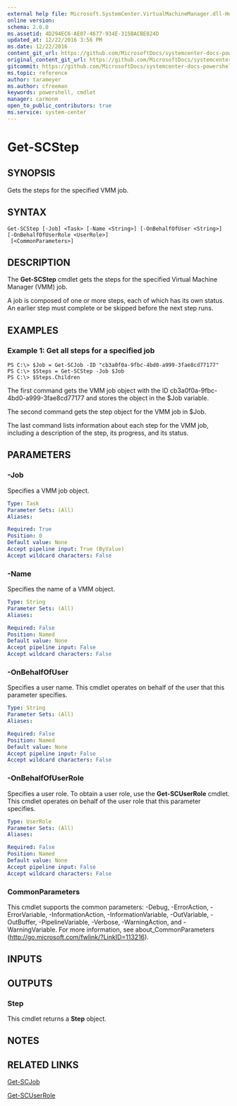 ```yaml
---
external help file: Microsoft.SystemCenter.VirtualMachineManager.dll-Help.xml
online version: 
schema: 2.0.0
ms.assetid: 4D294EC6-AE07-4677-934E-315BACBE824D
updated_at: 12/22/2016 3:56 PM
ms.date: 12/22/2016
content_git_url: https://github.com/MicrosoftDocs/systemcenter-docs-powershell/blob/master/systemcenter-cmdlets/SystemCenter2016/VirtualMachineManager/vlatest/Get-SCStep.md
original_content_git_url: https://github.com/MicrosoftDocs/systemcenter-docs-powershell/blob/master/systemcenter-cmdlets/SystemCenter2016/VirtualMachineManager/vlatest/Get-SCStep.md
gitcommit: https://github.com/MicrosoftDocs/systemcenter-docs-powershell/blob/96e5647587661652225fbdd2c797cd4d59d542bc/systemcenter-cmdlets/SystemCenter2016/VirtualMachineManager/vlatest/Get-SCStep.md
ms.topic: reference
author: tarameyer
ms.author: cfreeman
keywords: powershell, cmdlet
manager: carmonm
open_to_public_contributors: true
ms.service: system-center
---
```


# Get-SCStep

## SYNOPSIS
Gets the steps for the specified VMM job.

## SYNTAX

```
Get-SCStep [-Job] <Task> [-Name <String>] [-OnBehalfOfUser <String>] [-OnBehalfOfUserRole <UserRole>]
 [<CommonParameters>]
```

## DESCRIPTION
The **Get-SCStep** cmdlet gets the steps for the specified Virtual Machine Manager (VMM) job.

A job is composed of one or more steps, each of which has its own status.
An earlier step must complete or be skipped before the next step runs.

## EXAMPLES

### Example 1: Get all steps for a specified job
```
PS C:\> $Job = Get-SCJob -ID "cb3a0f0a-9fbc-4bd0-a999-3fae8cd77177"
PS C:\> $Steps = Get-SCStep -Job $Job
PS C:\> $Steps.Children
```

The first command gets the VMM job object with the ID cb3a0f0a-9fbc-4bd0-a999-3fae8cd77177 and stores the object in the $Job variable.

The second command gets the step object for the VMM job in $Job.

The last command lists information about each step for the VMM job, including a description of the step, its progress, and its status.

## PARAMETERS

### -Job
Specifies a VMM job object.

```yaml
Type: Task
Parameter Sets: (All)
Aliases: 

Required: True
Position: 0
Default value: None
Accept pipeline input: True (ByValue)
Accept wildcard characters: False
```

### -Name
Specifies the name of a VMM object.

```yaml
Type: String
Parameter Sets: (All)
Aliases: 

Required: False
Position: Named
Default value: None
Accept pipeline input: False
Accept wildcard characters: False
```

### -OnBehalfOfUser
Specifies a user name.
This cmdlet operates on behalf of the user that this parameter specifies.

```yaml
Type: String
Parameter Sets: (All)
Aliases: 

Required: False
Position: Named
Default value: None
Accept pipeline input: False
Accept wildcard characters: False
```

### -OnBehalfOfUserRole
Specifies a user role.
To obtain a user role, use the **Get-SCUserRole** cmdlet.
This cmdlet operates on behalf of the user role that this parameter specifies.

```yaml
Type: UserRole
Parameter Sets: (All)
Aliases: 

Required: False
Position: Named
Default value: None
Accept pipeline input: False
Accept wildcard characters: False
```

### CommonParameters
This cmdlet supports the common parameters: -Debug, -ErrorAction, -ErrorVariable, -InformationAction, -InformationVariable, -OutVariable, -OutBuffer, -PipelineVariable, -Verbose, -WarningAction, and -WarningVariable. For more information, see about_CommonParameters (http://go.microsoft.com/fwlink/?LinkID=113216).

## INPUTS

## OUTPUTS

### Step
This cmdlet returns a **Step** object.

## NOTES

## RELATED LINKS

[Get-SCJob](xref:SystemCenter2016/VirtualMachineManager/vlatest/Get-SCJob.md)

[Get-SCUserRole](xref:SystemCenter2016/VirtualMachineManager/vlatest/Get-SCUserRole.md)

